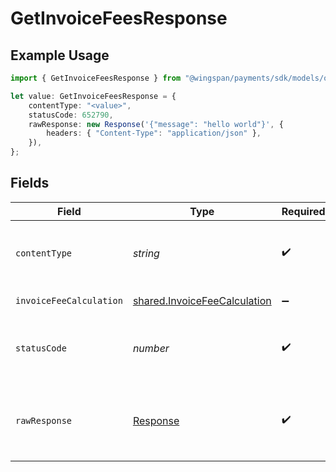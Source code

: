 # GetInvoiceFeesResponse

## Example Usage

```typescript
import { GetInvoiceFeesResponse } from "@wingspan/payments/sdk/models/operations";

let value: GetInvoiceFeesResponse = {
    contentType: "<value>",
    statusCode: 652790,
    rawResponse: new Response('{"message": "hello world"}', {
        headers: { "Content-Type": "application/json" },
    }),
};
```

## Fields

| Field                                                                               | Type                                                                                | Required                                                                            | Description                                                                         |
| ----------------------------------------------------------------------------------- | ----------------------------------------------------------------------------------- | ----------------------------------------------------------------------------------- | ----------------------------------------------------------------------------------- |
| `contentType`                                                                       | *string*                                                                            | :heavy_check_mark:                                                                  | HTTP response content type for this operation                                       |
| `invoiceFeeCalculation`                                                             | [shared.InvoiceFeeCalculation](../../../sdk/models/shared/invoicefeecalculation.md) | :heavy_minus_sign:                                                                  | Fees on Invoice                                                                     |
| `statusCode`                                                                        | *number*                                                                            | :heavy_check_mark:                                                                  | HTTP response status code for this operation                                        |
| `rawResponse`                                                                       | [Response](https://developer.mozilla.org/en-US/docs/Web/API/Response)               | :heavy_check_mark:                                                                  | Raw HTTP response; suitable for custom response parsing                             |